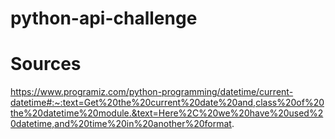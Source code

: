 # python-api-challenge






# Sources
https://www.programiz.com/python-programming/datetime/current-datetime#:~:text=Get%20the%20current%20date%20and,class%20of%20the%20datetime%20module.&text=Here%2C%20we%20have%20used%20datetime,and%20time%20in%20another%20format.